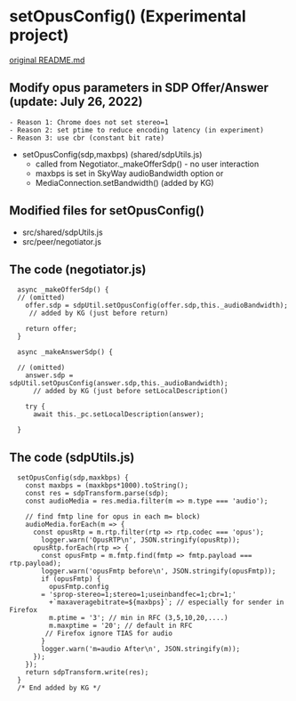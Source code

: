 # setOpusConfig() (Experimental project)

[original README.md](./README-original.md)

## Modify opus parameters in SDP Offer/Answer (update: July 26, 2022)
	- Reason 1: Chrome does not set stereo=1
	- Reason 2: set ptime to reduce encoding latency (in experiment)
	- Reason 3: use cbr (constant bit rate)
- setOpusConfig(sdp,maxbps) (shared/sdpUtils.js)
	- called from Negotiator._makeOfferSdp() - no user interaction
	- maxbps is set in SkyWay audioBandwidth option or 
	- MediaConnection.setBandwidth() (added by KG)
## Modified files for setOpusConfig()
- src/shared/sdpUtils.js
- src/peer/negotiator.js

## The code (negotiator.js)
```
  async _makeOfferSdp() {
  // (omitted)
    offer.sdp = sdpUtil.setOpusConfig(offer.sdp,this._audioBandwidth); 
     // added by KG (just before return)

    return offer;
  }

  async _makeAnswerSdp() {

  // (omitted)
    answer.sdp = sdpUtil.setOpusConfig(answer.sdp,this._audioBandwidth); 
      // added by KG (just before setLocalDescription()

    try {
      await this._pc.setLocalDescription(answer);

  }

```
## The code (sdpUtils.js)
```
  setOpusConfig(sdp,maxkbps) {
    const maxbps = (maxkbps*1000).toString();
    const res = sdpTransform.parse(sdp);
    const audioMedia = res.media.filter(m => m.type === 'audio');

    // find fmtp line for opus in each m= block)
    audioMedia.forEach(m => {
      const opusRtp = m.rtp.filter(rtp => rtp.codec === 'opus');
        logger.warn('OpusRTP\n', JSON.stringify(opusRtp));
      opusRtp.forEach(rtp => {
        const opusFmtp = m.fmtp.find(fmtp => fmtp.payload === rtp.payload);
        logger.warn('opusFmtp before\n', JSON.stringify(opusFmtp));
        if (opusFmtp) {
          opusFmtp.config 
        = 'sprop-stereo=1;stereo=1;useinbandfec=1;cbr=1;'
          +`maxaveragebitrate=${maxbps}`; // especially for sender in Firefox
          m.ptime = '3'; // min in RFC (3,5,10,20,....)
          m.maxptime = '20'; // default in RFC
         // Firefox ignore TIAS for audio
        }
        logger.warn('m=audio After\n', JSON.stringify(m));
      });
    });
    return sdpTransform.write(res);
  }
  /* End added by KG */

```
